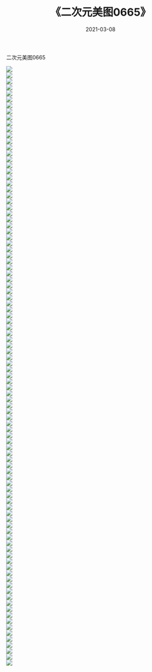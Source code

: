 ﻿---
layout: post
title:  《二次元美图0665》
date:   2021-03-08
img: http://imgx.orgx.ga/二次元/2021/二次元美图0665/000.jpg
categories: [美女, 清纯, 唯美]
---

二次元美图0665

 ![](http://imgx.orgx.ga/二次元/2021/二次元美图0665/001.png) <br>![](http://imgx.orgx.ga/二次元/2021/二次元美图0665/002.png) <br>![](http://imgx.orgx.ga/二次元/2021/二次元美图0665/003.png) <br>![](http://imgx.orgx.ga/二次元/2021/二次元美图0665/004.png) <br>![](http://imgx.orgx.ga/二次元/2021/二次元美图0665/005.png) <br>![](http://imgx.orgx.ga/二次元/2021/二次元美图0665/006.png) <br>![](http://imgx.orgx.ga/二次元/2021/二次元美图0665/007.png) <br>![](http://imgx.orgx.ga/二次元/2021/二次元美图0665/008.png) <br>![](http://imgx.orgx.ga/二次元/2021/二次元美图0665/009.png) <br>![](http://imgx.orgx.ga/二次元/2021/二次元美图0665/010.png) <br>![](http://imgx.orgx.ga/二次元/2021/二次元美图0665/011.png) <br>![](http://imgx.orgx.ga/二次元/2021/二次元美图0665/012.png) <br>![](http://imgx.orgx.ga/二次元/2021/二次元美图0665/013.png) <br>![](http://imgx.orgx.ga/二次元/2021/二次元美图0665/014.png) <br>![](http://imgx.orgx.ga/二次元/2021/二次元美图0665/015.png) <br>![](http://imgx.orgx.ga/二次元/2021/二次元美图0665/016.png) <br>![](http://imgx.orgx.ga/二次元/2021/二次元美图0665/017.png) <br>![](http://imgx.orgx.ga/二次元/2021/二次元美图0665/018.png) <br>![](http://imgx.orgx.ga/二次元/2021/二次元美图0665/019.png) <br>![](http://imgx.orgx.ga/二次元/2021/二次元美图0665/020.png) <br>![](http://imgx.orgx.ga/二次元/2021/二次元美图0665/021.png) <br>![](http://imgx.orgx.ga/二次元/2021/二次元美图0665/022.png) <br>![](http://imgx.orgx.ga/二次元/2021/二次元美图0665/023.png) <br>![](http://imgx.orgx.ga/二次元/2021/二次元美图0665/024.png) <br>![](http://imgx.orgx.ga/二次元/2021/二次元美图0665/025.png) <br>![](http://imgx.orgx.ga/二次元/2021/二次元美图0665/026.png) <br>![](http://imgx.orgx.ga/二次元/2021/二次元美图0665/027.png) <br>![](http://imgx.orgx.ga/二次元/2021/二次元美图0665/028.png) <br>![](http://imgx.orgx.ga/二次元/2021/二次元美图0665/029.png) <br>![](http://imgx.orgx.ga/二次元/2021/二次元美图0665/030.png) <br>![](http://imgx.orgx.ga/二次元/2021/二次元美图0665/031.png) <br>![](http://imgx.orgx.ga/二次元/2021/二次元美图0665/032.png) <br>![](http://imgx.orgx.ga/二次元/2021/二次元美图0665/033.png) <br>![](http://imgx.orgx.ga/二次元/2021/二次元美图0665/034.png) <br>![](http://imgx.orgx.ga/二次元/2021/二次元美图0665/035.png) <br>![](http://imgx.orgx.ga/二次元/2021/二次元美图0665/036.png) <br>![](http://imgx.orgx.ga/二次元/2021/二次元美图0665/037.png) <br>![](http://imgx.orgx.ga/二次元/2021/二次元美图0665/038.png) <br>![](http://imgx.orgx.ga/二次元/2021/二次元美图0665/039.png) <br>![](http://imgx.orgx.ga/二次元/2021/二次元美图0665/040.png) <br>![](http://imgx.orgx.ga/二次元/2021/二次元美图0665/041.png) <br>![](http://imgx.orgx.ga/二次元/2021/二次元美图0665/042.png) <br>![](http://imgx.orgx.ga/二次元/2021/二次元美图0665/043.png) <br>![](http://imgx.orgx.ga/二次元/2021/二次元美图0665/044.png) <br>![](http://imgx.orgx.ga/二次元/2021/二次元美图0665/045.png) <br>![](http://imgx.orgx.ga/二次元/2021/二次元美图0665/046.png) <br>![](http://imgx.orgx.ga/二次元/2021/二次元美图0665/047.png) <br>![](http://imgx.orgx.ga/二次元/2021/二次元美图0665/048.png) <br>![](http://imgx.orgx.ga/二次元/2021/二次元美图0665/049.png) <br>![](http://imgx.orgx.ga/二次元/2021/二次元美图0665/050.png) <br>![](http://imgx.orgx.ga/二次元/2021/二次元美图0665/051.png) <br>![](http://imgx.orgx.ga/二次元/2021/二次元美图0665/052.png) <br>![](http://imgx.orgx.ga/二次元/2021/二次元美图0665/053.png) <br>![](http://imgx.orgx.ga/二次元/2021/二次元美图0665/054.png) <br>![](http://imgx.orgx.ga/二次元/2021/二次元美图0665/055.png) <br>![](http://imgx.orgx.ga/二次元/2021/二次元美图0665/056.png) <br>![](http://imgx.orgx.ga/二次元/2021/二次元美图0665/057.png) <br>![](http://imgx.orgx.ga/二次元/2021/二次元美图0665/058.png) <br>![](http://imgx.orgx.ga/二次元/2021/二次元美图0665/059.png) <br>![](http://imgx.orgx.ga/二次元/2021/二次元美图0665/060.png) <br>![](http://imgx.orgx.ga/二次元/2021/二次元美图0665/061.png) <br>![](http://imgx.orgx.ga/二次元/2021/二次元美图0665/062.png) <br>![](http://imgx.orgx.ga/二次元/2021/二次元美图0665/063.png) <br>![](http://imgx.orgx.ga/二次元/2021/二次元美图0665/064.png) <br>![](http://imgx.orgx.ga/二次元/2021/二次元美图0665/065.png) <br>![](http://imgx.orgx.ga/二次元/2021/二次元美图0665/066.png) <br>![](http://imgx.orgx.ga/二次元/2021/二次元美图0665/067.png) <br>![](http://imgx.orgx.ga/二次元/2021/二次元美图0665/068.png) <br>![](http://imgx.orgx.ga/二次元/2021/二次元美图0665/069.png) <br>![](http://imgx.orgx.ga/二次元/2021/二次元美图0665/070.png) <br>![](http://imgx.orgx.ga/二次元/2021/二次元美图0665/071.png) <br>![](http://imgx.orgx.ga/二次元/2021/二次元美图0665/072.png) <br>![](http://imgx.orgx.ga/二次元/2021/二次元美图0665/073.png) <br>![](http://imgx.orgx.ga/二次元/2021/二次元美图0665/074.png) <br>![](http://imgx.orgx.ga/二次元/2021/二次元美图0665/075.png) <br>![](http://imgx.orgx.ga/二次元/2021/二次元美图0665/076.png) <br>![](http://imgx.orgx.ga/二次元/2021/二次元美图0665/077.png) <br>![](http://imgx.orgx.ga/二次元/2021/二次元美图0665/078.png) <br>![](http://imgx.orgx.ga/二次元/2021/二次元美图0665/079.png) <br>![](http://imgx.orgx.ga/二次元/2021/二次元美图0665/080.png) <br>![](http://imgx.orgx.ga/二次元/2021/二次元美图0665/081.png) <br>![](http://imgx.orgx.ga/二次元/2021/二次元美图0665/082.png) <br>![](http://imgx.orgx.ga/二次元/2021/二次元美图0665/083.png) <br>![](http://imgx.orgx.ga/二次元/2021/二次元美图0665/084.png) <br>![](http://imgx.orgx.ga/二次元/2021/二次元美图0665/085.png) <br>![](http://imgx.orgx.ga/二次元/2021/二次元美图0665/086.png) <br>![](http://imgx.orgx.ga/二次元/2021/二次元美图0665/087.png) <br>![](http://imgx.orgx.ga/二次元/2021/二次元美图0665/088.png) <br>![](http://imgx.orgx.ga/二次元/2021/二次元美图0665/089.png) <br>![](http://imgx.orgx.ga/二次元/2021/二次元美图0665/090.png) <br>![](http://imgx.orgx.ga/二次元/2021/二次元美图0665/091.png) <br>![](http://imgx.orgx.ga/二次元/2021/二次元美图0665/092.png) <br>![](http://imgx.orgx.ga/二次元/2021/二次元美图0665/093.png) <br>![](http://imgx.orgx.ga/二次元/2021/二次元美图0665/094.png) <br>![](http://imgx.orgx.ga/二次元/2021/二次元美图0665/095.png) <br>![](http://imgx.orgx.ga/二次元/2021/二次元美图0665/096.png) <br>![](http://imgx.orgx.ga/二次元/2021/二次元美图0665/097.png) <br>![](http://imgx.orgx.ga/二次元/2021/二次元美图0665/098.png) <br>![](http://imgx.orgx.ga/二次元/2021/二次元美图0665/099.png) <br>![](http://imgx.orgx.ga/二次元/2021/二次元美图0665/100.png) <br>